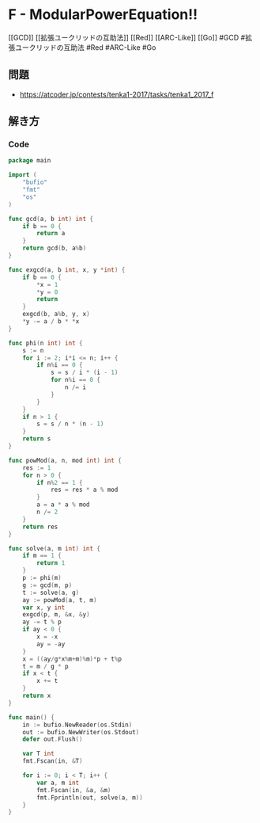 # F - ModularPowerEquation!!
[[GCD]] [[拡張ユークリッドの互助法]] [[Red]] [[ARC-Like]] [[Go]]
#GCD #拡張ユークリッドの互助法 #Red #ARC-Like #Go 

## 問題
- https://atcoder.jp/contests/tenka1-2017/tasks/tenka1_2017_f

## 解き方
### Code
```go
package main

import (
	"bufio"
	"fmt"
	"os"
)

func gcd(a, b int) int {
	if b == 0 {
		return a
	}
	return gcd(b, a%b)
}

func exgcd(a, b int, x, y *int) {
	if b == 0 {
		*x = 1
		*y = 0
		return
	}
	exgcd(b, a%b, y, x)
	*y -= a / b * *x
}

func phi(n int) int {
	s := n
	for i := 2; i*i <= n; i++ {
		if n%i == 0 {
			s = s / i * (i - 1)
			for n%i == 0 {
				n /= i
			}
		}
	}
	if n > 1 {
		s = s / n * (n - 1)
	}
	return s
}

func powMod(a, n, mod int) int {
	res := 1
	for n > 0 {
		if n%2 == 1 {
			res = res * a % mod
		}
		a = a * a % mod
		n /= 2
	}
	return res
}

func solve(a, m int) int {
	if m == 1 {
		return 1
	}
	p := phi(m)
	g := gcd(m, p)
	t := solve(a, g)
	ay := powMod(a, t, m)
	var x, y int
	exgcd(p, m, &x, &y)
	ay -= t % p
	if ay < 0 {
		x = -x
		ay = -ay
	}
	x = ((ay/g*x%m+m)%m)*p + t%p
	t = m / g * p
	if x < t {
		x += t
	}
	return x
}

func main() {
	in := bufio.NewReader(os.Stdin)
	out := bufio.NewWriter(os.Stdout)
	defer out.Flush()

	var T int
	fmt.Fscan(in, &T)

	for i := 0; i < T; i++ {
		var a, m int
		fmt.Fscan(in, &a, &m)
		fmt.Fprintln(out, solve(a, m))
	}
}
```